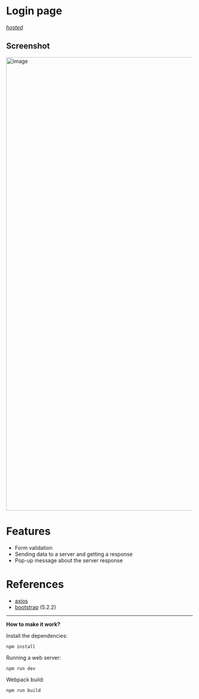 # Login page

[_hosted_](https://login-2603b.web.app)




## Screenshot

<img width="1221" alt="image" src="https://user-images.githubusercontent.com/113831614/217215398-7bc58b5b-1fc8-411b-b121-8955c968e23d.png">


# Features
- Form validation
- Sending data to a server and getting a response 
- Pop-up message about the server response

# References
- [axios](https://github.com/axios/axios)
- [bootstrap](https://getbootstrap.com) (5.2.2)

---
**How to make it work?**

Install the dependencies:
```shell
npm install
```
Running a web server:
```shell
npm run dev 
```
Webpack build:
```shell
npm run build 
```

